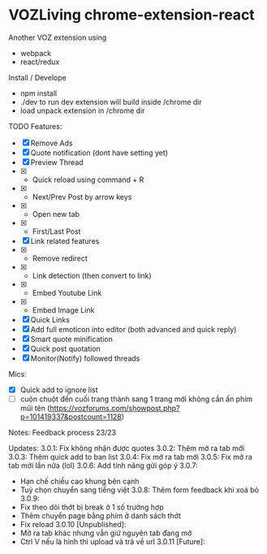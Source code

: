 # VOZLiving chrome-extension-react
Another VOZ extension using
- webpack
- react/redux

Install / Develope
- npm install
- ./dev to run dev extension will build inside /chrome dir
- load unpack extension in /chrome dir

TODO Features:
- [X] Remove Ads
- [X] Quote notification (dont have setting yet)
- [X] Preview Thread
- [x] +   Quick reload using command + R
- [x] +   Next/Prev Post by arrow keys
- [x] +   Open new tab
- [x] +   First/Last Post
- [x] Link related features
- [x] +   Remove redirect
- [x] +   Link detection (then convert to link)
- [x] +   Embed Youtube Link
- [x] +   Embed Image Link
- [x] Quick Links
- [x] Add full emoticon into editor (both advanced and quick reply)
- [x] Smart quote minification
- [x] Quick post quotation
- [x] Monitor(Notify) followed threads

Mics:
- [x] Quick add to ignore list
- [ ] cuộn chuột đến cuối trang thành sang 1 trang mới không cần ấn phím mũi tên (https://vozforums.com/showpost.php?p=101419337&postcount=1128)

Notes: Feedback process 23/23

Updates:
3.0.1: Fix không nhận được quotes
3.0.2: Thêm mở ra tab mới 
3.0.3: Thêm quick add to ban list
3.0.4: Fix mở ra tab mới
3.0.5: Fix mở ra tab mới lần nữa (lol)
3.0.6: Add tính năng gửi góp ý
3.0.7: 
- Hạn chế chiều cao khung bên cạnh
- Tuỳ chọn chuyển sang tiếng việt
3.0.8: Thêm form feedback khi xoá bỏ 
3.0.9: 
- Fix theo dõi thớt bị break ở 1 số trường hợp
- Thêm chuyển page bằng phím ở danh sách thớt
- Fix reload
3.0.10 [Unpublished]: 
- Mở ra tab khác nhưng vẫn giữ nguyên tab đang mở
- Ctrl V nếu là hình thì upload và trả về url
3.0.11 [Future]: